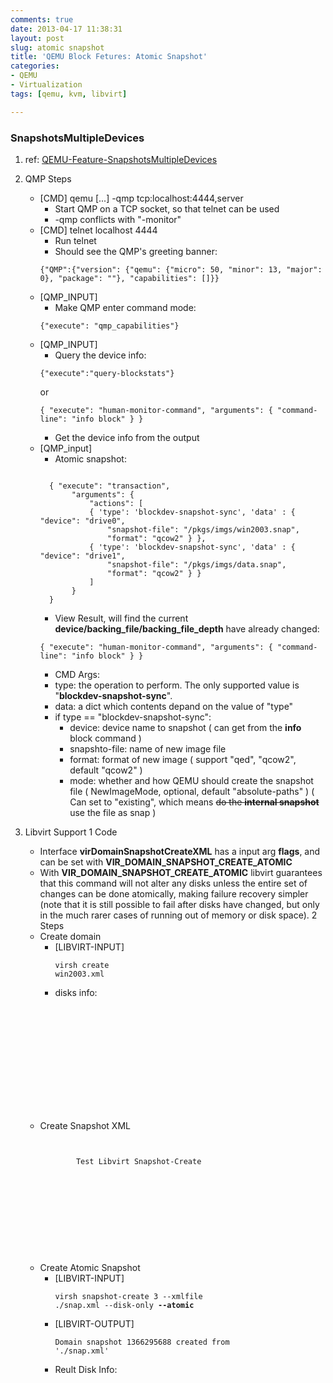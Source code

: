 ```yaml
---
comments: true
date: 2013-04-17 11:38:31
layout: post
slug: atomic snapshot
title: 'QEMU Block Fetures: Atomic Snapshot'
categories:
- QEMU
- Virtualization
tags: [qemu, kvm, libvirt]

---
```


### SnapshotsMultipleDevices

1. ref: [QEMU-Feature-SnapshotsMultipleDevices](http://wiki.qemu.org/Features/SnapshotsMultipleDevices#Atomic_Snapshots_of_Multiple_Devices)

2. QMP Steps
	* [CMD] qemu [...] -qmp tcp:localhost:4444,server
	    * Start QMP on a TCP socket, so that telnet can be used
	    * -qmp conflicts with "-monitor"
	* [CMD] telnet localhost 4444
	    * Run telnet
	    * Should see the QMP's greeting banner:
		<pre><code>{"QMP":{"version": {"qemu": {"micro": 50, "minor": 13, "major": 0}, "package": ""}, "capabilities": []}} </code></pre>
	* [QMP_INPUT] 
	    * Make QMP enter command mode:
		<pre><code>{"execute": "qmp_capabilities"}</code></pre>
	* [QMP_INPUT]
	    * Query the device info:
		<pre><code>{"execute":"query-blockstats"} </code></pre>
		or
		<pre><code>{ "execute": "human-monitor-command", "arguments": { "command-line": "info block" } } </code></pre>
	    * Get the device info from the output
	* [QMP_input]
	    * Atomic snapshot:
		<pre><code>
		{ "execute": "transaction",
		     "arguments": { 
			     "actions": [
				 { 'type': 'blockdev-snapshot-sync', 'data' : { "device": "drive0",
					 "snapshot-file": "/pkgs/imgs/win2003.snap",
					 "format": "qcow2" } },
				 { 'type': 'blockdev-snapshot-sync', 'data' : { "device": "drive1",
					 "snapshot-file": "/pkgs/imgs/data.snap",
					 "format": "qcow2" } } 
			     ] 
		     } 
		}</code></pre>
	    * View Result, will find the current **device/backing_file/backing_file_depth** have already changed:
		<pre><code>{ "execute": "human-monitor-command", "arguments": { "command-line": "info block" } } </code></pre>
	    * CMD Args:
		* type: the operation to perform. The only supported value is "**blockdev-snapshot-sync**".
		* data: a dict which contents depand on the value of "type"
		* if type == "blockdev-snapshot-sync":
		    * device: device name to snapshot ( can get from the **info** block command )
		    * snapshto-file: name of new image file
		    * format: format of new image ( support "qed", "qcow2", default "qcow2" )
		    * mode: whether and how QEMU should create the snapshot file ( NewImageMode, optional, default "absolute-paths" ) ( Can set to "existing", which means ~~do the **internal snapshot**~~ use the file as snap )

3. Libvirt Support
    1 Code
	* Interface **virDomainSnapshotCreateXML** has a input arg **flags**, and can be set with **VIR_DOMAIN_SNAPSHOT_CREATE_ATOMIC** 
	* With **VIR_DOMAIN_SNAPSHOT_CREATE_ATOMIC** libvirt guarantees that this command will not alter any disks unless the entire set of changes can be done atomically, making failure recovery simpler (note that it is still possible to fail after disks have changed, but only in the much rarer cases of running out of memory or disk space).
    2 Steps
	* Create domain
	    * [LIBVIRT-INPUT] <pre><code>virsh create win2003.xml</code></pre>
	    * disks info:
		<pre><code>
		    	<disk type='file' device='disk'>
				<driver name='qemu' type='raw' cache='none'/>
				<source file='/pkgs/imgs/win2003.img'/>
				<target dev='vda' bus='virtio'/>
		    	</disk>
		     	<disk type='file' device='disk'>
				<driver name='qemu' type='qcow2' cache='none'/>
				<source file='/pkgs/imgs/data.qcow2'/>
				<target dev='vdb' bus='virtio'/>
		    	</disk>
		</code></pre>
	* Create Snapshot XML
		<pre><code>
			<domainsnapshot>
			  <description>Test Libvirt Snapshot-Create</description>
			  <disks>
			    <disk name='/pkgs/imgs/win2003.img'>
			      <source file='/pkgs/imgs/w.snap'/>
			    </disk>
			    <disk name='/pkgs/imgs/data.qcow2'>
			      <source file='/pkgs/imgs/d.snap'/>
			    </disk>
			  </disks>
			</domainsnapshot> 
		</code></pre>
	* Create Atomic Snapshot
	    * [LIBVIRT-INPUT] <pre><code>virsh snapshot-create 3 --xmlfile ./snap.xml  --disk-only **--atomic**</code></pre>
	    * [LIBVIRT-OUTPUT] <pre><code>Domain snapshot 1366295688 created from './snap.xml'</code></pre>
	    * Reult Disk Info:
		<pre><code>
			    <disk type='file' device='disk'>
			      <driver name='qemu' type='qcow2' cache='none'/>
			      <source file='/pkgs/imgs/w.snap'/>
			      <target dev='vda' bus='virtio'/>
			      <alias name='virtio-disk0'/>
			      <address type='pci' domain='0x0000' bus='0x00' slot='0x04' function='0x0'/>
			    </disk>
			    <disk type='file' device='disk'>
			      <driver name='qemu' type='qcow2' cache='none'/>
			      <source file='/pkgs/imgs/d.snap'/>
			      <target dev='vdb' bus='virtio'/>
			      <alias name='virtio-disk1'/>
			      <address type='pci' domain='0x0000' bus='0x00' slot='0x05' function='0x0'/>
			    </disk>
		</code></pre>
	
